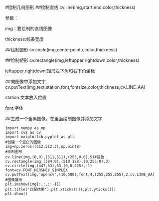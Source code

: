 #绘制几何图形
##绘制直线
	cv.line(img,start,end,color,thickness)

参数：

img：要绘制的直线图像

thickness:线条宽度

##绘制圆形
	cv.circle(img,centerpoint,r,color,thickness)

##绘制矩形
	cv.rectangle(img,leftupper,rightdown,color,thickness)

leftupper,rightdown:矩形左下角和右下角坐标

##向图像中添加文字
	cv.putText(img,text,station,font,fontsize,color,thickness,cv.LINE_AA)

station:文本放入位置

font:字体

##生成一个全黑图像，在里面绘制图像并添加文字

	import numpy as np
	import cv2 as cv
	import matplotlib.pyplot as plt
	#创建一个空白的图像
	img=np.zeros((512,512,3),np.uint8)
	#绘制图形
	cv.line(img,(0,0),(511,511),(255,0,0),5)#蓝色
	cv.rectangle(img,(384,0),(510,128),(0,255,0),3)
	cv.circle(img,(447,63),63,(0,0,225),-1)
	font=cv.FONT_HERSHEY_SIMPLEX
	cv.putText(img,'opencv',(10,500),font,4,(255,255,255),2,cv.LINE_AA)
	#图像展示
	plt.imshow(img[:,:,::-1])
	plt.title('匹配结果'),plt.xticks([]),plt.yticks([])
	plt.show()
